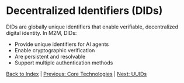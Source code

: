 # Decentralized Identifiers (DIDs)

DIDs are globally unique identifiers that enable verifiable, decentralized digital identity. In M2M, DIDs:

- Provide unique identifiers for AI agents
- Enable cryptographic verification
- Are persistent and resolvable
- Support multiple authentication methods

[Back to Index](../index.md) | [Previous: Core Technologies](../core_technologies.md) | [Next: UUIDs](./uuid.md)